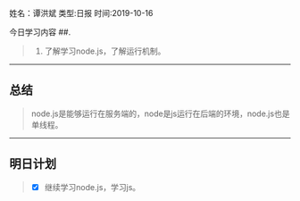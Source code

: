 姓名：谭洪斌
类型:日报
时间:2019-10-16

今日学习内容 ##.  

>1. 了解学习node.js，了解运行机制。
>

* * *
## 总结 ##
> node.js是能够运行在服务端的，node是js运行在后端的环境，node.js也是单线程。
* * *
## 明日计划 ##
> - [x] 继续学习node.js，学习js。

